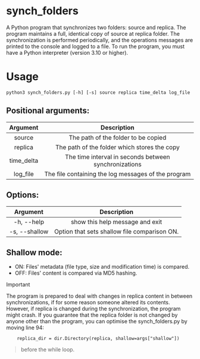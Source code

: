 # synch_folders

A Python program that synchronizes two folders: source and replica. The program maintains a full, identical copy of source at replica folder. The synchronization is performed periodically, and the operations messages are printed to the console and logged to a file.
To run the program, you must have a Python interpreter (version 3.10 or higher).

# Usage

```
python3 synch_folders.py [-h] [-s] source replica time_delta log_file
```

## Positional arguments:
| Argument  | Description |
| :-------: | :---------: |
| source    | The path of the folder to be copied |
| replica   | The path of the folder which stores the copy |
| time_delta| The time interval in seconds between synchronizations |
| log_file  | The file containing the log messages of the program |

## Options:
| Argument     | Description |
| :---------:  | :---------: |
| -h, --help   | show this help message and exit |
| -s, --shallow| Option that sets shallow file comparison ON.|

## Shallow mode:
- ON: Files' metadata (file type, size and modification time) is compared.
- OFF: Files' content is compared via MD5 hashing.

> [!IMPORTANT]
> The program is prepared to deal with changes in replica content in between synchronizations, if for some reason someone altered its contents. However, if replica is changed during the synchronization, the program might crash.
> If you guarantee that the replica folder is not changed by anyone other than the program, you can optimise the synch_folders.py by moving line 94:
```
    replica_dir = dir.Directory(replica, shallow=args["shallow"])
```
> before the while loop.




